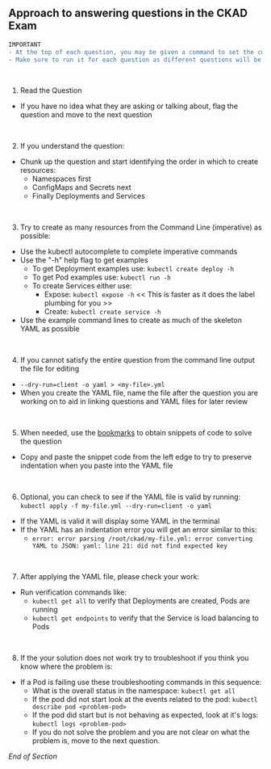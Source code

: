 ## Approach to answering questions in the CKAD Exam

```diff
IMPORTANT
- At the top of each question, you may be given a command to set the current context. 👈👈👈
- Make sure to run it for each question as different questions will be in different clusters. 👈👈👈
```
<br />

1. Read the Question

- If you have no idea what they are asking or talking about, flag the question and move to the next question
<br />

2. If you understand the question:

- Chunk up the question and start identifying the order in which to create resources:
  - Namespaces first
  - ConfigMaps and Secrets next
  - Finally Deployments and Services
<br />

3. Try to create as many resources from the Command Line (imperative) as possible:

- Use the kubectl autocomplete to complete imperative commands
- Use the "-h" help flag to get examples
  - To get Deployment examples use: `kubectl create deploy -h`
  - To get Pod examples use: `kubectl run -h`
  - To create Services either use:
    - Expose: `kubectl expose -h` << This is faster as it does the label plumbing for you >>
    - Create: `kubectl create service -h`
- Use the example command lines to create as much of the skeleton YAML as possible
<br />

4. If you cannot satisfy the entire question from the command line output the file for editing

- `--dry-run=client -o yaml > <my-file>.yml`
- When you create the YAML file, name the file after the question you are working on to aid in linking questions and YAML files for later review
<br />

5. When needed, use the [bookmarks](https://github.com/jamesbuckett/ckad-bookmarks) to obtain snippets of code to solve the question

- Copy and paste the snippet code from the left edge to try to preserve indentation when you paste into the YAML file
<br />

6. Optional, you can check to see if the YAML file is valid by running: `kubectl apply -f my-file.yml --dry-run=client -o yaml`

- If the YAML is valid it will display some YAML in the terminal
- If the YAML has an indentation error you will get an error similar to this:
  - `error: error parsing /root/ckad/my-file.yml: error converting YAML to JSON: yaml: line 21: did not find expected key`
<br />

7. After applying the YAML file, please check your work:

- Run verification commands like:
  - `kubectl get all` to verify that Deployments are created, Pods are running
  - `kubectl get endpoints` to verify that the Service is load balancing to Pods
<br />

8.  If the your solution does not work try to troubleshoot if you think you know where the problem is:

- If a Pod is failing use these troubleshooting commands in this sequence:
  - What is the overall status in the namespace: `kubectl get all`
  - If the pod did not start look at the events related to the pod: `kubectl describe pod <problem-pod>`
  - If the pod did start but is not behaving as expected, look at it's logs: `kubectl logs <problem-pod>`
  - If you do not solve the problem and you are not clear on what the problem is, move to the next question.

_End of Section_
